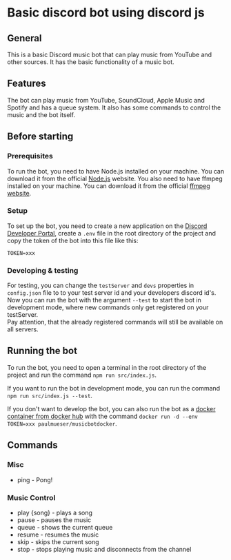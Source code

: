 # Basic discord bot using discord js

## [](#general)General

This is a basic Discord music bot that can play music from YouTube and other sources. It has the basic functionality
of a music bot.

## [](#features)Features

The bot can play music from YouTube, SoundCloud, Apple Music and Spotify and has a queue system. It also has
some commands to
control the music and the bot itself.

## [](#before-starting)Before starting

### [](#prerequisites)Prerequisites

To run the bot, you need to have Node.js installed on your machine. You can download it from the official
[Node.js](https://nodejs.org/en/) website. You also need to have ffmpeg installed on your machine. You can download it
from the official
[ffmpeg website](https://www.ffmpeg.org/download.html).

### [](#setup)Setup

To set up the bot, you need to create a new application on the
[Discord Developer Portal](https://discord.com/developers/applications),
create a `.env` file in the root directory of the project and copy the
token of the bot into this file like this:

```
TOKEN=xxx
```

### [](#developing-and-testing)Developing & testing

For testing, you can change the `testServer` and `devs` properties in `config.json` file to to your test server id and
your developers discord
id's.  
Now you can run the bot with the argument `--test` to start the bot in
development mode, where new commands only get registered on your testServer.  
Pay attention, that the already registered commands will still be available on all servers.

## [](#running)Running the bot

To run the bot, you need to open a terminal in the root directory of the project and run the command
`npm run src/index.js`.

If you want to run the bot in development mode, you can run the command `npm run src/index.js --test`.

If you don't want to develop the bot, you can also run the bot as
a [docker container from docker hub](https://hub.docker.com/r/paulmueser/musicbotdocker)
with the command `docker run -d --env TOKEN=xxx paulmueser/musicbotdocker`.

## [](#commands)Commands

### [](#misc)Misc

- ping - Pong!

### [](#musicControl)Music Control

- play {song} - plays a song
- pause - pauses the music
- queue - shows the current queue
- resume - resumes the music
- skip - skips the current song
- stop - stops playing music and disconnects from the channel
